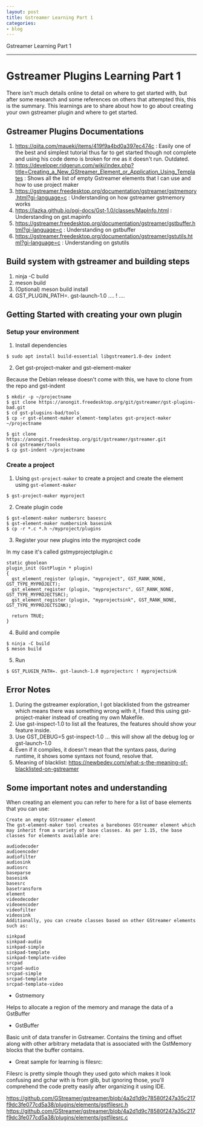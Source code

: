 ```yaml
---
layout: post
title: Gstreamer Learning Part 1
categories:
- blog
---
```


Gstreamer Learning Part 1

---
# Gstreamer Plugins Learning Part 1

There isn't much details online to detail on where to get started with, but after some research and some references on others that attempted this, this is the summary.
This learnings are to share about how to go about creating your own gstreamer plugin and where to get started. 

## Gstreamer Plugins Documentations

1. https://qiita.com/maueki/items/419f9a4bd0a397ec474c : Easily one of the best and simplest tutorial thus far to get started though not complete and using his code demo is broken for me as it doesn't run. Outdated.
2. https://developer.ridgerun.com/wiki/index.php?title=Creating_a_New_GStreamer_Element_or_Application_Using_Templates : Shows all the list of empty Gstreamer elements that I can use and how to use project maker
3. https://gstreamer.freedesktop.org/documentation/gstreamer/gstmemory.html?gi-language=c : Understanding on how gstreamer gstmemory works
4. https://lazka.github.io/pgi-docs/Gst-1.0/classes/MapInfo.html : Understanding on gst.mapinfo
5. https://gstreamer.freedesktop.org/documentation/gstreamer/gstbuffer.html?gi-language=c : Understanding on gstbuffer
6. https://gstreamer.freedesktop.org/documentation/gstreamer/gstutils.html?gi-language=c : Understanding on gstutils

## Build system with gstreamer and building steps

1. ninja -C build
2. meson build
3. (Optional) meson build install
4. GST_PLUGIN_PATH=. gst-launch-1.0 .... ! ....

## Getting Started with creating your own plugin

### Setup your environment

1. Install dependencies

```
$ sudo apt install build-essential libgstreamer1.0-dev indent
```

2. Get gst-project-maker and gst-element-maker

Because the Debian release doesn't come with this, we have to clone from the repo and gst-indent

```
$ mkdir -p ~/projectname
$ git clone https://anongit.freedesktop.org/git/gstreamer/gst-plugins-bad.git
$ cd gst-plugsins-bad/tools
$ cp -r gst-element-maker element-templates gst-project-maker ~/projectname

$ git clone https://anongit.freedesktop.org/git/gstreamer/gstreamer.git
$ cd gstreamer/tools
$ cp gst-indent ~/projectname
```


### Create a project

1. Using `gst-project-maker` to create a project and create the element using `gst-element-maker`

```
$ gst-project-maker myproject
```

2. Create plugin code

```
$ gst-element-maker numbersrc basesrc
$ gst-element-maker numbersink basesink
$ cp -r *.c *.h ~/myproject/plugins
```

3. Register your new plugins into the myproject code

In my case it's called gstmyprojectplugin.c

```
static gboolean
plugin_init (GstPlugin * plugin)
{
  gst_element_register (plugin, "myproject", GST_RANK_NONE, GST_TYPE_MYPROJECT);
  gst_element_register (plugin, "myprojectsrc", GST_RANK_NONE, GST_TYPE_MYPROJECTSRC);
  gst_element_register (plugin, "myprojectsink", GST_RANK_NONE, GST_TYPE_MYPROJECTSINK);

  return TRUE;
}
```

4. Build and compile

```
$ ninja -C build
$ meson build
```

5. Run

```
$ GST_PLUGIN_PATH=. gst-launch-1.0 myprojectsrc ! myprojectsink
```

## Error Notes

1. During the gstreamer exploration, I got blacklisted from the gstreamer which means there was something wrong with it, I fixed this using gst-project-maker instead of creating my own Makefile.
2. Use gst-inspect-1.0 to list all the features, the features should show your feature inside.
3. Use GST_DEBUG=5 gst-inspect-1.0 ... this will show all the debug log or gst-launch-1.0
4. Even if it compiles, it doesn't mean that the syntaxs pass, during runtime, it shows some syntaxs not found, resolve that.
5. Meaning of blacklist: https://newbedev.com/what-s-the-meaning-of-blacklisted-on-gstreamer

## Some important notes and understanding

When creating an element you can refer to here for a list of base elements that you can use:

```
Create an empty GStreamer element
The gst-element-maker tool creates a barebones GStreamer element which may inherit from a variety of base classes. As per 1.15, the base classes for elements available are:

audiodecoder
audioencoder
audiofilter
audiosink
audiosrc
baseparse
basesink
basesrc
basetransform
element
videodecoder
videoencoder
videofilter
videosink
Additionally, you can create classes based on other GStreamer elements such as:

sinkpad
sinkpad-audio
sinkpad-simple
sinkpad-template
sinkpad-template-video
srcpad
srcpad-audio
srcpad-simple
srcpad-template
srcpad-template-video
```

- Gstmemory

Helps to allocate a region of the memory and manage the data of a GstBuffer

- GstBuffer

Basic unit of data transfer in Gstreamer. Contains the timing and offset along with other arbitrary metadata that is associated with the GstMemory blocks that the buffer contains.

- Great sample for learning is filesrc:

Filesrc is pretty simple though they used goto which makes it look confusing and gchar with is from glib, but ignoring those, you'll comprehend the code pretty easily after organizing it using IDE.

https://github.com/GStreamer/gstreamer/blob/4a2d1d9c78580f247a35c217f9dc3fe077cd5a38/plugins/elements/gstfilesrc.h
https://github.com/GStreamer/gstreamer/blob/4a2d1d9c78580f247a35c217f9dc3fe077cd5a38/plugins/elements/gstfilesrc.c
